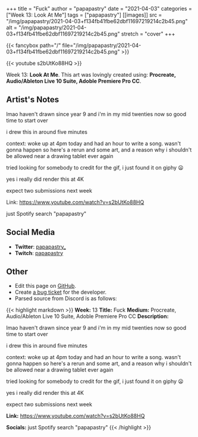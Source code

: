+++
title =       "Fuck"
author =      "papapastry"
date =        "2021-04-03"
categories =  ["Week 13: Look At Me"]
tags =        ["papapastry"]
[[images]]
                      src = "/img/papapastry/2021-04-03+f134fb41fbe62dbf11697219214c2b45.png"
                      alt = "/img/papapastry/2021-04-03+f134fb41fbe62dbf11697219214c2b45.png"
                      stretch = "cover"
+++


{{< fancybox path="/" file="/img/papapastry/2021-04-03+f134fb41fbe62dbf11697219214c2b45.png" >}}

{{< youtube s2bUtKo88HQ >}}


Week 13: **Look At Me**. This art was lovingly created using: **Procreate, Audio/Ableton Live 10 Suite, Adoble Premiere Pro CC**.

## Artist's Notes

lmao haven't drawn since year 9 and i'm in my mid twenties now so good time to start over

i drew this in around five minutes

context:  woke up at 4pm today and had an hour to write a song. wasn't gonna happen so here's a rerun and some art, and a reason why i shouldn't be allowed near a drawing tablet ever again

tried looking for somebody to credit for the gif, i just found it on giphy 😦

yes i really did render this at 4K

expect two submissions next week

Link: https://www.youtube.com/watch?v=s2bUtKo88HQ

just Spotify search "papapastry"

## Social Media

- **Twitter**: [papapastry_]()
- **Twitch**: [papapastry]()


## Other

- Edit this page on [GitHub](https://github.com/teaminkling/web-refresh/edit/main/blog/content/blog/papapastry-week-13-fd44.md).
- Create [a bug ticket](https://github.com/teaminkling/web-refresh/issues/new?assignees=&labels=bug&template=problem-report.md&title=) for the developer.
- Parsed source from Discord is as follows:

{{< highlight markdown >}}
**Week:** 13
**Title:** Fuck
**Medium:** Procreate, Audio/Ableton Live 10 Suite, Adoble Premiere Pro CC
**Description:**

lmao haven't drawn since year 9 and i'm in my mid twenties now so good time to start over

i drew this in around five minutes

context:  woke up at 4pm today and had an hour to write a song. wasn't gonna happen so here's a rerun and some art, and a reason why i shouldn't be allowed near a drawing tablet ever again

tried looking for somebody to credit for the gif, i just found it on giphy 😦

yes i really did render this at 4K

expect _two_ submissions next week

**Link:** https://www.youtube.com/watch?v=s2bUtKo88HQ

**Socials:** just Spotify search "papapastry"
{{< /highlight >}}